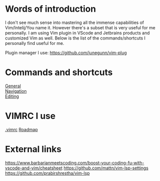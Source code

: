 # Words of introduction
I don't see much sense into mastering all the immense capabilities of Vim/Intelij/You name it. However there's a subset that is very useful for me personally. I am using Vim plugin in VScode and Jetbrains products and customized Vim as well. Below is the list of the commands/shortcuts I personally find useful for me.

Plugin manager I use: https://github.com/junegunn/vim-plug

# Commands and shortcuts
[General](general.md)  
[Navigation](navigation.md)  
[Editing](editing.md)

# VIMRC I use
[.vimrc](.vimrc)
[Roadmap](roadmap.md)

# External links
https://www.barbarianmeetscoding.com/boost-your-coding-fu-with-vscode-and-vim/cheatsheet
https://github.com/mattn/vim-lsp-settings
https://github.com/prabirshrestha/vim-lsp